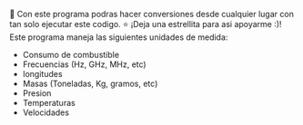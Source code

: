 🎯 Con este programa podras hacer conversiones desde cualquier lugar con tan solo ejecutar este codigo.
⭐ ¡Deja una estrellita para asi apoyarme :)!
Este programa maneja las siguientes unidades de medida:
- Consumo de combustible
- Frecuencias (Hz, GHz, MHz, etc)
- longitudes
- Masas (Toneladas, Kg, gramos, etc)
- Presion
- Temperaturas
- Velocidades
